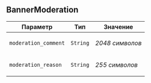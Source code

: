 
## BannerModeration


<table>
    <thead>
        <tr><th>Параметр</th><th>Тип</th><th>Значение</th></tr>
    </thead>
    <tbody>
        <tr>
            <td><p><code>moderation_comment</code></p></td>
            <td><p><code>String</code></p></td>
            <td><p><em>2048 символов</em></p></td>
        </tr><tr>
            <td><p><code>moderation_reason</code></p></td>
            <td><p><code>String</code></p></td>
            <td><p><em>255 символов</em></p></td>
        </tr>
    </tbody>
</table>